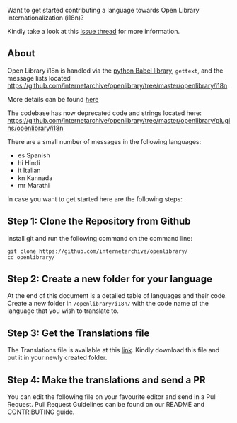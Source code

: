 Want to get started contributing a language towards Open Library internationalization (i18n)?

Kindly take a look at this [Issue thread](https://github.com/internetarchive/openlibrary/issues/871) for more information.

## About

Open Library i18n is handled via the [python Babel library](http://babel.pocoo.org/en/latest/), `gettext`, and the message lists located https://github.com/internetarchive/openlibrary/tree/master/openlibrary/i18n

More details can be found [here](https://github.com/internetarchive/openlibrary/blob/master/openlibrary/i18n/__init__.py)

The codebase has now deprecated code and strings located here: https://github.com/internetarchive/openlibrary/tree/master/openlibrary/plugins/openlibrary/i18n

There are a small number of messages in the following languages:

* es Spanish
* hi Hindi
* it Italian
* kn Kannada
* mr Marathi

In case you want to get started here are the following steps:

## Step 1: Clone the Repository from Github
Install git and run the following command on the command line:
```
git clone https://github.com/internetarchive/openlibrary/
cd openlibrary/
```

## Step 2: Create a new folder for your language
At the end of this document is a detailed table of languages and their code. Create a new folder in `/openlibrary/i18n/` with the code name of the language that you wish to translate to.

## Step 3: Get the Translations file
The Translations file is available at this [link](https://gist.github.com/salman-bhai/acb1b3bae75bf8a91aa5d10182d503da). Kindly download this file and put it in your newly created folder.

## Step 4: Make the translations and send a PR
You can edit the following file on your favourite editor and send in a Pull Request. Pull Request Guidelines can be found on our README and CONTRIBUTING guide.